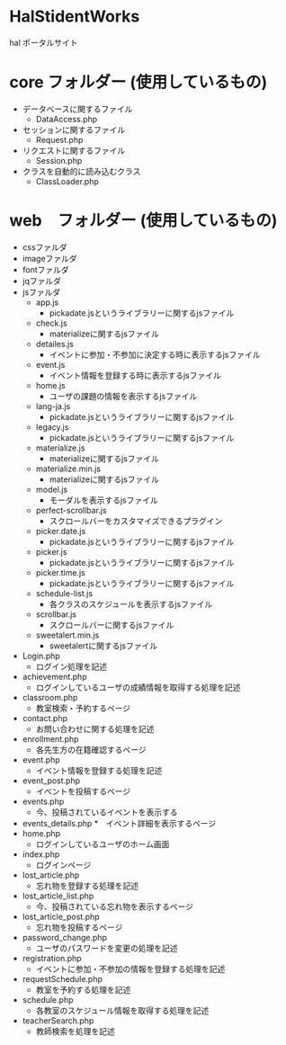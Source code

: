 # HalStidentWorks
  hal ポータルサイト
# core フォルダー (使用しているもの)
  * データベースに関するファイル
    * DataAccess.php 
  * セッションに関するファイル
    * Request.php
  * リクエストに関するファイル
    * Session.php
  * クラスを自動的に読み込むクラス
    * ClassLoader.php

# web　フォルダー (使用しているもの)
   * cssファルダ
   * imageファルダ
   * fontファルダ   
   * jqファルダ   
   * jsファルダ
      * app.js
          * pickadate.jsというライブラリーに関するjsファイル
      * check.js
          * materializeに関するjsファイル
      * detailes.js
          * イベントに参加・不参加に決定する時に表示するjsファイル
      * event.js
          * イベント情報を登録する時に表示するjsファイル
      * home.js
          * ユーザの課題の情報を表示するjsファイル
      * lang-ja.js
          * pickadate.jsというライブラリーに関するjsファイル
      * legacy.js
          * pickadate.jsというライブラリーに関するjsファイル
      * materialize.js
          * materializeに関するjsファイル
      * materialize.min.js
          * materializeに関するjsファイル
      * model.js
          * モーダルを表示するjsファイル
      * perfect-scrollbar.js
          * スクロールバーをカスタマイズできるプラグイン
      * picker.date.js
          * pickadate.jsというライブラリーに関するjsファイル
      * picker.js
          * pickadate.jsというライブラリーに関するjsファイル
      * picker.time.js
          * pickadate.jsというライブラリーに関するjsファイル
      * schedule-list.js
          * 各クラスのスケジュールを表示するjsファイル
      * scrollbar.js
          * スクロールバーに関するjsファイル
      * sweetalert.min.js
          * sweetalertに関するjsファイル
   * Login.php
      * ログイン処理を記述
   * achievement.php
      * ログインしているユーザの成績情報を取得する処理を記述
   * classroom.php
      * 教室検索・予約するページ
   * contact.php
      * お問い合わせに関する処理を記述
   * enrollment.php
      * 各先生方の在籍確認するページ
   * event.php
      * イベント情報を登録する処理を記述
   * event_post.php
      * イベントを投稿するページ
   * events.php
      *  今、投稿されているイベントを表示する
   * events_details.php
      *　イベント詳細を表示するページ
   * home.php
      * ログインしているユーザのホーム画面
   * index.php
      * ログインページ
   * lost_article.php
      * 忘れ物を登録する処理を記述
   * lost_article_list.php
      * 今、投稿されている忘れ物を表示するページ
   * lost_article_post.php
      * 忘れ物を投稿するページ
   * password_change.php
      * ユーザのパスワードを変更の処理を記述
   * registration.php
      *  イベントに参加・不参加の情報を登録する処理を記述
   * requestSchedule.php
      * 教室を予約する処理を記述      
   * schedule.php
      * 各教室のスケジュール情報を取得する処理を記述
   * teacherSearch.php
      * 教師検索を処理を記述
